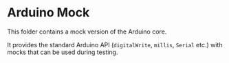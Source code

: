 # Arduino Mock

This folder contains a mock version of the Arduino core.

It provides the standard Arduino API (`digitalWrite`, `millis`, `Serial` etc.)
with mocks that can be used during testing.